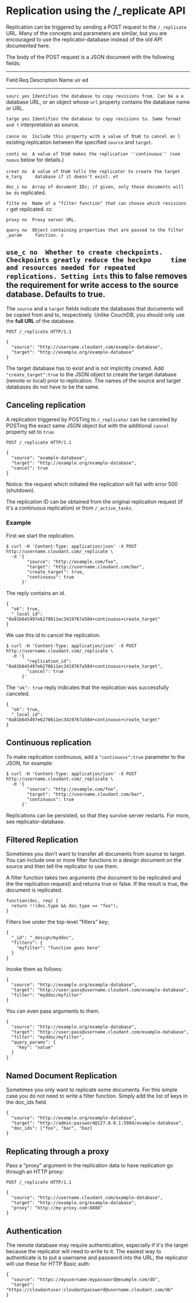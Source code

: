 Replication using the /\_replicate API
======================================

Replication can be triggered by sending a POST request to the
`/_replicate` URL. Many of the concepts and parameters are similar, but
you are encouraged to use the replicator-database instead of the old API
documented here.

The body of the POST request is a JSON document with the following
fields:

  -------------------------------------------------------------------------
  Field  Req Description
  Name   uir 
         ed  
  ------ --- --------------------------------------------------------------
  `sourc yes Identifies the database to copy revisions from. Can be a
  e`         database URL, or an object whose `url` property contains the
             database name or URL.

  `targe yes Identifies the database to copy revisions to. Same format and
  t`         interpretation as source.

  `cance no  Include this property with a value of `true` to cancel an
  l`         existing replication between the specified `source` and
             `target`.

  `conti no  A value of `true` makes the replication ''continuous'' (see
  nuous`     below for details.)

  `creat no  A value of `true` tells the replicator to create the target
  e_targ     database if it doesn't exist.
  et`        

  `doc_i no  Array of document IDs; if given, only these documents will be
  ds`        replicated.

  `filte no  Name of a "filter function" that can choose which revisions
  r`         get replicated. cc

  `proxy no  Proxy server URL.
  `          

  `query no  Object containing properties that are passed to the filter
  _param     function.
  s`         

  `use_c no  Whether to create checkpoints. Checkpoints greatly reduce the
  heckpo     time and resources needed for repeated replications. Setting
  ints`      this to false removes the requirement for write access to the
             source database. Defaults to true.
  -------------------------------------------------------------------------

The `source` and a `target` fields indicate the databases that documents
will be copied from and to, respectively. Unlike CouchDB, you should
only use the **full URL** of the database.

~~~~ {.sourceCode .http}
POST /_replicate HTTP/1.1
~~~~

~~~~ {.sourceCode .javascript}
{
  "source": "http://username.cloudant.com/example-database",
  "target": "http://example.org/example-database"
}
~~~~

The target database has to exist and is not implicitly created. Add
`"create_target":true` to the JSON object to create the target database
(remote or local) prior to replication. The names of the source and
target databases do not have to be the same.

Canceling replication
---------------------

A replication triggered by POSTing to `/_replicate/` can be canceled by
POSTing the exact same JSON object but with the additional `cancel`
property set to `true`.

~~~~ {.sourceCode .http}
POST /_replicate HTTP/1.1
~~~~

~~~~ {.sourceCode .javascript}
{
  "source": "example-database",
  "target": "http://example.org/example-database",
  "cancel": true
}
~~~~

Notice: the request which initiated the replication will fail with error
500 (shutdown).

The replication ID can be obtained from the original replication request
(if it's a continuous replication) or from `/_active_tasks`.

### Example

First we start the replication.

~~~~ {.sourceCode .bash}
$ curl -H 'Content-Type: application/json' -X POST http://username.cloudant.com/_replicate \
  -d '{
        "source": "http://example.com/foo", 
        "target": "http://username.cloudant.com/bar", 
        "create_target": true, 
        "continuous": true
      }'
~~~~

The reply contains an id.

~~~~ {.sourceCode .javascript}
{
  "ok": true,
  "_local_id": "0a81b645497e6270611ec3419767a584+continuous+create_target"
}
~~~~

We use this id to cancel the replication.

~~~~ {.sourceCode .bash}
$ curl -H 'Content-Type: application/json' -X POST http://username.cloudant.com/_replicate \
  -d '{
        "replication_id": "0a81b645497e6270611ec3419767a584+continuous+create_target",
        "cancel": true
      }'
~~~~

The `"ok": true` reply indicates that the replication was successfully
canceled.

~~~~ {.sourceCode .javascript}
{
  "ok": true,
  "_local_id": "0a81b645497e6270611ec3419767a584+continuous+create_target"
}
~~~~

Continuous replication
----------------------

To make replication continuous, add a `"continuous":true` parameter to
the JSON, for example:

~~~~ {.sourceCode .bash}
$ curl -H 'Content-Type: application/json' -X POST http://username.cloudant.com/_replicate \
  -d '{
        "source": "http://example.com/foo", 
        "target": "http://username.cloudant.com/bar", 
        "continuous": true
      }'
~~~~

Replications can be persisted, so that they survive server restarts. For
more, see replicator-database.

Filtered Replication
--------------------

Sometimes you don't want to transfer all documents from source to
target. You can include one or more filter functions in a design
document on the source and then tell the replicator to use them.

A filter function takes two arguments (the document to be replicated and
the the replication request) and returns true or false. If the result is
true, the document is replicated.

~~~~ {.sourceCode .javascript}
function(doc, req) {
  return !!(doc.type && doc.type == "foo");
}
~~~~

Filters live under the top-level "filters" key;

~~~~ {.sourceCode .javascript}
{
  "_id": "_design/myddoc",
  "filters": {
    "myfilter": "function goes here"
  }
}
~~~~

Invoke them as follows:

~~~~ {.sourceCode .javascript}
{
  "source": "http://example.org/example-database",
  "target": "http://user:pass@username.cloudant.com/example-database",
  "filter": "myddoc/myfilter"
}
~~~~

You can even pass arguments to them.

~~~~ {.sourceCode .javascript}
{
  "source": "http://example.org/example-database",
  "target": "http://user:pass@username.cloudant.com/example-database",
  "filter": "myddoc/myfilter",
  "query_params": {
    "key": "value"
  }
}
~~~~

Named Document Replication
--------------------------

Sometimes you only want to replicate some documents. For this simple
case you do not need to write a filter function. Simply add the list of
keys in the doc\_ids field.

~~~~ {.sourceCode .javascript}
{
  "source": "http://example.org/example-database",
  "target": "http://admin:password@127.0.0.1:5984/example-database",
  "doc_ids": ["foo", "bar", "baz]
}
~~~~

Replicating through a proxy
---------------------------

Pass a "proxy" argument in the replication data to have replication go
through an HTTP proxy:

~~~~ {.sourceCode .http}
POST /_replicate HTTP/1.1
~~~~

~~~~ {.sourceCode .javascript}
{
  "source": "http://username.cloudant.com/example-database",
  "target": "http://example.org/example-database",
  "proxy": "http://my-proxy.com:8888"
}
~~~~

Authentication
--------------

The remote database may require authentication, especially if it's the
target because the replicator will need to write to it. The easiest way
to authenticate is to put a username and password into the URL; the
replicator will use these for HTTP Basic auth:

~~~~ {.sourceCode .javascript}
{
  "source": "https://myusername:mypassword@example.com/db", 
  "target": "https://cloudantuser:cloudantpassword@username.cloudant.com/db"
}
~~~~
